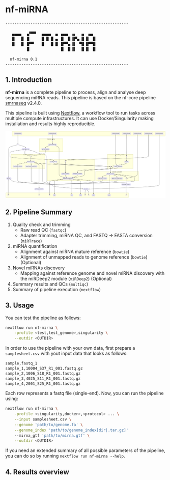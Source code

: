 # nf-miRNA

```
------------------------------------------------------

   ▄▄▄▄  ▗▞▀▀▘  ▄▄▄▄  ▄ ▗▄▄▖ ▗▖  ▗▖ ▗▄▖ 
   █   █ ▐▌     █ █ █ ▄ ▐▌ ▐▌▐▛▚▖▐▌▐▌ ▐▌
   █   █ ▐▛▀▘   █   █ █ ▐▛▀▚▖▐▌ ▝▜▌▐▛▀▜▌
         ▐▌             ▐▌ ▐▌▐▌  ▐▌▐▌ ▐▌

  nf-mirna 0.1
------------------------------------------------------
```
## 1. Introduction

**nf-mirna** is a complete pipeline to process, align and analyse deep sequencing miRNA reads. This pipeline is based on the nf-core pipeline [smrnaseq](https://nf-co.re/smrnaseq/2.4.0/) v2.4.0.

This pipeline is built using [Nextflow](https://www.nextflow.io/), a workflow tool to run tasks across multiple compute infrastructures. It can use Docker/Singularity making installation and results highly reproducible.

![Pipeline flow chart](./flowchart.png)

## 2. Pipeline Summary

1. Quality check and trimming
    - Raw read QC (`fastqc`)
    - Adapter trimming, miRNA QC, and FASTQ -> FASTA conversion (`miRTrace`)
2. miRNA quantification
    - Alignment against miRNA mature reference (`bowtie`)
    - Alignment of unmapped reads to genome reference (`bowtie`) (Optional)
3. Novel miRNAs discovery
    - Mapping against reference genome and novel miRNA discovery with the miRDeep2 module (`miRDeep2`) (Optional)
4. Summary results and QCs (`multiqc`)
5. Summary of pipeline execution (`nextflow`)

## 3. Usage

You can test the pipeline as follows:

```bash
nextflow run nf-mirna \
    -profile <test,test_genome>,singularity \
    --outdir <OUTDIR>
```

In order to use the pipeline with your own data, first prepare a `samplesheet.csv` with yout input data that looks as follows:

```
sample,fastq_1
sample_1,10004_S37_R1_001.fastq.gz
sample_2,1006_S18_R1_001.fastq.gz
sample_3,4025_S11_R1_001.fastq.gz
sample_4,2001_S25_R1_001.fastq.gz
```

Each row represents a fastq file (single-end). Now, you can run the pipeline using:

```bash
nextflow run nf-mirna \
    -profile <singularity,docker>,<protocol> ... \
    --input samplesheet.csv \
    --genome 'path/to/genome.fa' \
    --genome_index 'path/to/genome_index[dir|.tar.gz]'
    --mirna_gtf 'path/to/mirna.gtf' \
    --outdir <OUTDIR>
```

If you need an extended summary of all possible parameters of the pipeline, you can do so by running `nextflow run nf-mirna --help`.

## 4. Results overview


